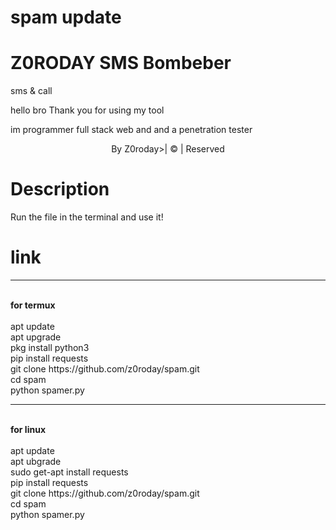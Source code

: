 # spam update

# Z0RODAY SMS Bombeber

sms & call 

hello bro Thank you for using my tool





im programmer full stack web and and a penetration tester

<div align="center">

  <p align="center">


</p>

  <p align="center">

</p>

</div>

<p align="center">By Z0roday>| © | Reserved  </br> 
 
# Description

Run the file in the terminal and use it!

# link
<hr>
<br>
<b>for termux</b>
<br>
<br>
apt update
<br>
apt upgrade
<br>
pkg install python3
<br>
pip install requests
<br>
git clone https://github.com/z0roday/spam.git
<br>
cd spam
<br>
python spamer.py
<hr>
<br>
<b>for linux</b>
<br>
<br>
apt update
<br>
apt ubgrade
<br>
sudo get-apt install requests
<br>
pip install requests
<br>
git clone https://github.com/z0roday/spam.git
<br>
cd spam
<br>
python spamer.py
